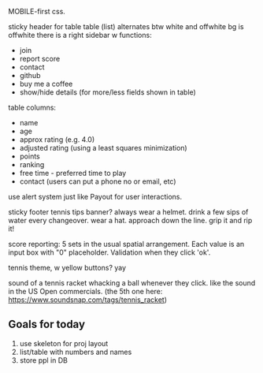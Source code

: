 MOBILE-first css.

sticky header for table
table (list) alternates btw white and offwhite
bg is offwhite
there is a right sidebar w functions:
  * join
  * report score
  * contact
  * github
  * buy me a coffee
  * show/hide details (for more/less fields shown in table)

table columns:
  * name
  * age
  * approx rating (e.g. 4.0)
  * adjusted rating (using a least squares minimization)
  * points
  * ranking
  * free time - preferred time to play
  * contact (users can put a phone no or email, etc)

use alert system just like Payout for user interactions.

sticky footer tennis tips banner?  always wear a helmet.  drink a few sips of water every changeover.  wear a hat.  approach down the line.  grip it and rip it!

score reporting: 5 sets in the usual spatial arrangement.  Each value is an input box with "0" placeholder.  Validation when they click 'ok'.

tennis theme, w yellow buttons?  yay

sound of a tennis racket whacking a ball whenever they click.  like the sound in the US Open commercials.
(the 5th one here: https://www.soundsnap.com/tags/tennis_racket)



Goals for today
----------------

  1. use skeleton for proj layout
  2. list/table with numbers and names
  3. store ppl in DB
